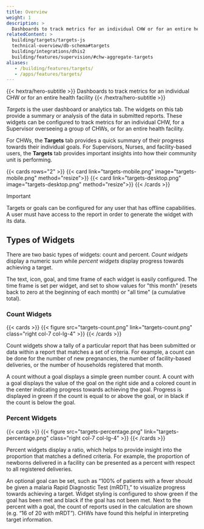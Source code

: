 ```yaml
---
title: Overview
weight: 1
description: >
  Dashboards to track metrics for an individual CHW or for an entire health facility
relatedContent: >
  building/targets/targets-js
  technical-overview/db-schema#targets
  building/integrations/dhis2
  building/features/supervision/#chw-aggregate-targets
aliases:
   - /building/features/targets/
   - /apps/features/targets/
---
```

{{< hextra/hero-subtitle >}}
  Dashboards to track metrics for an individual CHW or for an entire health facility
{{< /hextra/hero-subtitle >}}

*Targets* is the user dashboard or analytics tab. The widgets on this tab provide a summary or analysis of the data in submitted reports. These widgets can be configured to track metrics for an individual CHW, for a Supervisor overseeing a group of CHWs, or for an entire health facility.

For CHWs, the **Targets** tab provides a quick summary of their progress towards their individual goals. For Supervisors, Nurses, and facility-based users, the **Targets** tab provides important insights into how their community unit is performing.

{{< cards rows="2" >}}
{{< card link="targets-mobile.png" image="targets-mobile.png"  method="resize">}}
{{< card link="targets-desktop.png" image="targets-desktop.png"  method="resize">}}
{{< /cards >}}

> [!IMPORTANT] 
> Targets or goals can be configured for any user that has offline capabilities. A user must have access to the report in order to generate the widget with its data.

## Types of Widgets

There are two basic types of widgets: count and percent. *Count widgets* display a numeric sum while *percent widgets* display progress towards achieving a target.

The text, icon, goal, and time frame of each widget is easily configured. The time frame is set per widget, and set to show values for "this month" (resets back to zero at the beginning of each month) or "all time" (a cumulative total).


### Count Widgets

{{< cards >}}
  {{< figure src="targets-count.png" link="targets-count.png" class="right col-7 col-lg-4" >}}
{{< /cards >}}

Count widgets show a tally of a particular report that has been submitted or data within a report that matches a set of criteria. For example, a count can be done for the number of new pregnancies, the number of facility-based deliveries, or the number of households registered that month.

A count without a goal displays a simple green number count. A count with a goal displays the value of the goal on the right side and a colored count in the center indicating progress towards achieving the goal. Progress is displayed in green if the count is equal to or above the goal, or in black if the count is below the goal.

### Percent Widgets

{{< cards >}}
  {{< figure src="targets-percentage.png" link="targets-percentage.png" class="right col-7 col-lg-4" >}}
{{< /cards >}}

Percent widgets display a ratio, which helps to provide insight into the proportion that matches a defined criteria. For example, the proportion of newborns delivered in a facility can be presented as a percent with respect to all registered deliveries.

An optional goal can be set, such as “100% of patients with a fever should be given a malaria Rapid Diagnostic Test (mRDT),” to visualize progress towards achieving a target. Widget styling is configured to show green if the goal has been met and black if the goal has not been met. Next to the percent with a goal, the count of reports used in the calculation are shown (e.g. “16 of 20 with mRDT”). CHWs have found this helpful in interpreting target information.
